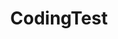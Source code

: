 ---
lyout: tag-list
type: tag
title: CodingTest
slug: codingtest
category: study
sidebar: true
description: >
    Ready for Vision
---